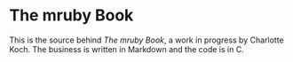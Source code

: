 # The mruby Book

This is the source behind _The mruby Book_, a work in progress by Charlotte
Koch. The business is written in Markdown and the code is in C.
